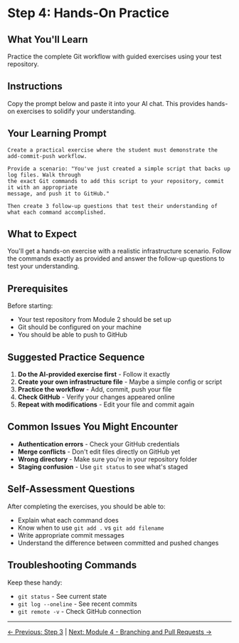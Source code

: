 # Step 4: Hands-On Practice

## What You'll Learn
Practice the complete Git workflow with guided exercises using your test repository.

## Instructions
Copy the prompt below and paste it into your AI chat. This provides hands-on exercises to solidify your understanding.

## Your Learning Prompt

```
Create a practical exercise where the student must demonstrate the add-commit-push workflow. 

Provide a scenario: "You've just created a simple script that backs up log files. Walk through 
the exact Git commands to add this script to your repository, commit it with an appropriate 
message, and push it to GitHub." 

Then create 3 follow-up questions that test their understanding of what each command accomplished.
```

## What to Expect
You'll get a hands-on exercise with a realistic infrastructure scenario. Follow the commands exactly as provided and answer the follow-up questions to test your understanding.

## Prerequisites
Before starting:
- Your test repository from Module 2 should be set up
- Git should be configured on your machine
- You should be able to push to GitHub

## Suggested Practice Sequence
1. **Do the AI-provided exercise first** - Follow it exactly
2. **Create your own infrastructure file** - Maybe a simple config or script
3. **Practice the workflow** - Add, commit, push your file
4. **Check GitHub** - Verify your changes appeared online
5. **Repeat with modifications** - Edit your file and commit again

## Common Issues You Might Encounter
- **Authentication errors** - Check your GitHub credentials
- **Merge conflicts** - Don't edit files directly on GitHub yet
- **Wrong directory** - Make sure you're in your repository folder
- **Staging confusion** - Use `git status` to see what's staged

## Self-Assessment Questions
After completing the exercises, you should be able to:
- Explain what each command does
- Know when to use `git add .` vs `git add filename`
- Write appropriate commit messages
- Understand the difference between committed and pushed changes

## Troubleshooting Commands
Keep these handy:
- `git status` - See current state
- `git log --oneline` - See recent commits
- `git remote -v` - Check GitHub connection

---
[← Previous: Step 3](./step-3-commit-messages.md) | [Next: Module 4 - Branching and Pull Requests →](../../module-4-branching-prs/README.md)
